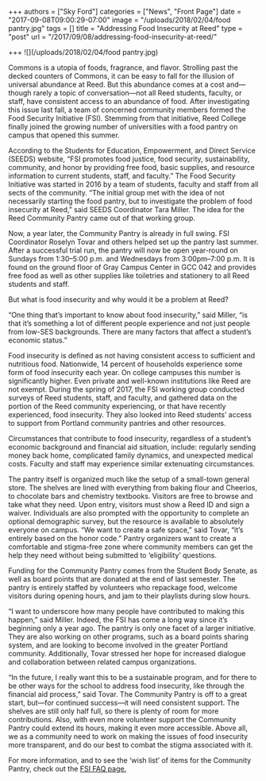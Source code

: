 +++
authors = ["Sky Ford"]
categories = ["News", "Front Page"]
date = "2017-09-08T09:00:29-07:00"
image = "/uploads/2018/02/04/food pantry.jpg"
tags = []
title = "Addressing Food Insecurity at Reed"
type = "post"
url = "/2017/09/08/addressing-food-insecurity-at-reed/"

+++
![](/uploads/2018/02/04/food pantry.jpg)

Commons is a utopia of foods, fragrance, and flavor. Strolling past the decked counters of Commons, it can be easy to fall for the illusion of universal abundance at Reed. But this abundance comes at a cost and—though rarely a topic of conversation—not all Reed students, faculty, or staff, have consistent access to an abundance of food. After investigating this issue last fall, a team of concerned community members formed the Food Security Initiative (FSI). Stemming from that initiative, Reed College finally joined the growing number of universities with a food pantry on campus that opened this summer.

According to the Students for Education, Empowerment, and Direct Service (SEEDS) website, “FSI promotes food justice, food security, sustainability, community, and honor by providing free food, basic supplies, and resource information to current students, staff, and faculty.” The Food Security Initiative was started in 2016 by a team of students, faculty and staff from all sects of the community. “The initial group met with the idea of not necessarily starting the food pantry, but to investigate the problem of food insecurity at Reed,” said SEEDS Coordinator Tara Miller. The idea for the Reed Community Pantry came out of that working group.

Now, a year later, the Community Pantry is already in full swing. FSI Coordinator Roselyn Tovar and others helped set up the pantry last summer. After a successful trial run, the pantry will now be open year-round on Sundays from 1:30–5:00 p.m. and Wednesdays from 3:00pm–7:00 p.m. It is found on the ground floor of Gray Campus Center in GCC 042 and provides free food as well as other supplies like toiletries and stationery to all Reed students and staff. 

But what is food insecurity and why would it be a problem at Reed?

“One thing that’s important to know about food insecurity,” said Miller, “is that it’s something a lot of different people experience and not just people from low-SES backgrounds. There are many factors that affect a student’s economic status.” 

Food insecurity is defined as not having consistent access to sufficient and nutritious food. Nationwide, 14 percent of households experience some form of food insecurity each year. On college campuses this number is significantly higher. Even private and well-known institutions like Reed are not exempt. During the spring of 2017, the FSI working group conducted surveys of Reed students, staff, and faculty, and gathered data on the portion of the Reed community experiencing, or that have recently experienced, food insecurity. They also looked into Reed students’ access to support from Portland community pantries and other resources.

Circumstances that contribute to food insecurity, regardless of a student’s economic background and financial aid situation, include: regularly sending money back home, complicated family dynamics, and unexpected medical costs. Faculty and staff may experience similar extenuating circumstances. 

The pantry itself is organized much like the setup of a small-town general store. The shelves are lined with everything from baking flour and Cheerios, to chocolate bars and chemistry textbooks. Visitors are free to browse and take what they need. Upon entry, visitors must show a Reed ID and sign a waiver. Individuals are also prompted with the opportunity to complete an optional demographic survey, but the resource is available to absolutely everyone on campus. “We want to create a safe space,” said Tovar, “it’s entirely based on the honor code.” Pantry organizers want to create a comfortable and stigma-free zone where community members can get the help they need without being submitted to ‘eligibility’ questions.

Funding for the Community Pantry comes from the Student Body Senate, as well as board points that are donated at the end of last semester. The pantry is entirely staffed by volunteers who repackage food, welcome visitors during opening hours, and jam to their playlists during slow hours. 

“I want to underscore how many people have contributed to making this happen,” said Miller. Indeed, the FSI has come a long way since it’s beginning only a year ago. The pantry is only one facet of a larger initiative. They are also working on other programs, such as a board points sharing system, and are looking to become involved in the greater Portland community. Additionally, Tovar stressed her hope for increased dialogue and collaboration between related campus organizations. 

“In the future, I really want this to be a sustainable program, and for there to be other ways for the school to address food insecurity, like through the financial aid process,” said Tovar. The Community Pantry is off to a great start, but—for continued success—it will need consistent support. The shelves are still only half full, so there is plenty of room for more contributions. Also, with even more volunteer support the Community Pantry could extend its hours, making it even more accessible. Above all, we as a community need to work on making the issues of food insecurity more transparent, and do our best to combat the stigma associated with it. 

For more information, and to see the ‘wish list’ of items for the Community Pantry, check out the [FSI FAQ page.](http://www.reed.edu/seeds/food-security-initiative.html)